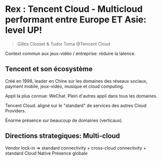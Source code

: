 # Rex : Tencent Cloud - Multicloud performant entre Europe ET Asie: level UP!

> Gilles Closset & Tudor Toma @Tencent Cloud

Context commun aux jeux-vidéo / entreprise: réduire la latence.

## Tencent et son écosystème

Créé en 1998, leader en Chine sur les domaines des réseaux sociaux, payment mobile, jeux-vidéo, musique et cloud computing.

Appli la plus connue: WeChat. Plein d'autres appli dans tous les domaines.

Tencent Cloud: aligné sur le "standard" de services des autres Cloud Providers.

Énorme présence sur beaucoup de domaines (verticaux).

## Directions strategiques: Multi-cloud

Vendor lock-in => standard connectivity + cross-cloud connectivity + standard Cloud Native
Présence globale

